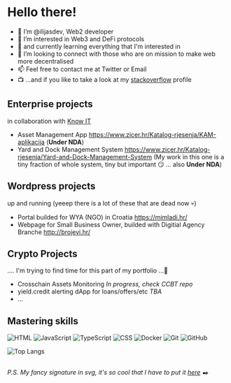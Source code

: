 # Hello there!

- 👋 I’m @ilijasdev, Web2 developer
- 👀 I’m interested in Web3 and DeFi protocols
- 🌱 and currently learning everything that I'm interested in 
- 💞️ I’m looking to connect with those who are on mission to make web more decentralised
- 📫 Feel free to contact me at Twitter or Email
- 📺 ...and if you like to take a look at my [stackoverflow](https://stackoverflow.com/users/9914347/ilija-ilicic) profile

## Enterprise projects
in collaboration with [Know IT](https://knowit.hr/)
- Asset Management App https://www.zicer.hr/Katalog-rjesenja/KAM-aplikacija (**Under NDA**)
- Yard and Dock Management System https://www.zicer.hr/Katalog-rjesenja/Yard-and-Dock-Management-System (My work in this one is a tiny fraction of whole system, tiny but important 😏 ... also **Under NDA**)

## Wordpress projects 
up and running (yeeep there is a lot of these that are dead now :skull:)
- Portal builded for WYA (NGO) in Croatia https://mimladi.hr/
- Webpage for Small Business Owner, builded with Digitial Agency Branche http://brojevi.hr/ 

## Crypto Projects
.... I'm trying to find time for this part of my portfolio ...🤔
- Crosschain Assets Monitoring _In progress, check CCBT repo_
- yield.credit alerting dApp for loans/offers/etc _TBA_    
- ...

## Mastering skills
![HTML](https://img.shields.io/badge/-HTML-E34F26?style=flat&logo=html5&logoColor=white) ![JavaScript](https://img.shields.io/badge/-JavaScript-C69D00?style=flat&logo=javascript&logoColor=white) ![TypeScript](https://img.shields.io/badge/-TypeScript-2f74c0?style=flat&logo=typescript&logoColor=white) ![CSS](https://img.shields.io/badge/-CSS-254bdd?style=flat&logo=css3) 
![Docker](https://img.shields.io/badge/-Docker-cbe3f2?style=flat&logo=docker) 
![Git](https://img.shields.io/badge/-Git-black?style=flat&logo=git) ![GitHub](https://img.shields.io/badge/-GitHub-black?style=flat&logo=github)

![Top Langs](https://github-readme-stats.vercel.app/api/top-langs/?username=ilijasdev&layout=compact%20notebook)

##
_P.S. My fancy signature in svg, it's so cool that I have to put it [here](http://in-development.live/fancy-signature/) ✒️_
